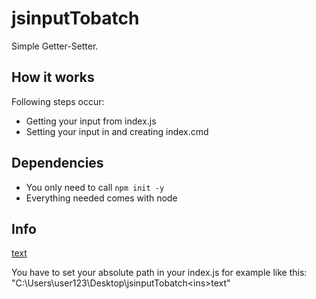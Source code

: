 # jsinputTobatch

Simple Getter-Setter. 

## How it works

Following steps occur: 
- Getting your input from index.js
- Setting your input in and creating index.cmd

## Dependencies

- You only need to call `npm init -y`
- Everything needed comes with node
                        
## Info
<ins>text</ins>

You have to set your absolute path in your index.js for example like this: "C:\Users\user123\Desktop\jsinputTobatch\<ins>text</ins>"
